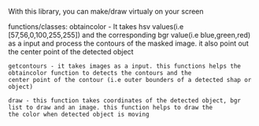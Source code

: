 With this library, you can make/draw virtualy on your screen

functions/classes:
	obtaincolor - It takes  hsv values(i.e [57,56,0,100,255,255]) and the corresponding bgr value(i.e blue,green,red) as a input
	and process the contours of the masked image. it also point out the center point of the detected object 
	
	getcontours - it takes images as a input. this functions helps the obtaincolor function to detects the contours and the
	center point of the contour (i.e outer bounders of a detected shap or object) 

	draw - this function takes coordinates of the detected object, bgr list to draw and an image. this function helps to draw the
	the color when detected object is moving
